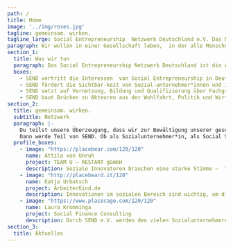 ```yaml
---
path: /
title: Home
image: '../img/roses.jpg'
tagline: gemeinsam. wirken.
tagline_large: Social Entrepreneurship  Netzwerk Deutschland e.V. Das Netzwerk für Social Entrepreneure und Social Startups in Deutschland.
paragraph: Wir wollen in einer Gesellschaft leben,  in der alle Menschen vom Fortschritt profitieren. Dafür vernetzen wir den Social Entrepreneurship Sektor und geben ihm eine Stimme.
section_1: 
  title: Was wir tun
  paragraph: Das Social Entrepreneurship Netzwerk Deutschland ist die Anlaufstelle für das Thema Social Entrepreneurship in Deutschland. Wir vernetzen den Sektor und geben ihm eine Stimme!
  boxes: 
    - SEND vertritt die Interessen  von Social Entrepreneurship in Deutschland, um die Rahmenbedingungen für Sozialunternehmer*innen zu verbessern.
    - SEND fördert die Sichtbar-keit von Sozial-unternehmer*innen und ihren Lösungen in der Öffentlichkeit.
    - SEND setzt auf Vernetzung, Bildung und Qualifizierung über Fachgruppen, Workshops und Events.
    - SEND baut Brücken zu Akteuren aus der Wohlfahrt, Politik und Wirtschaft.
section_2:
  title: gemeinsam. wirken.
  subtitle: Netzwerk
  paragraph: |- 
    Du teilst unsere Überzeugung, dass wir zur Bewältigung unserer gesellschaftlichen Herausforderungen zeitgemäße Lösungen brauchen? 
    Dann werde Teil von SEND. Ob als Sozialunternehmer*in, als Social Startup oder als Fördermitglied. als Mitglied hast Du direkten Einfluss auf die Arbeit von SEND, wirst Teil eines weitreichenden Netzwerks und erhältst Zugang zu verschiedenen Bildungs- und Austauschmöglichkeiten. Lass uns gemeinsam. wirken.
  profile_boxes:
    - image: "https://placebear.com/120/120"
      name: Attila von Unruh
      project: TEAM U — RESTART gGmbH
      description: Soziale Innovatoren brauchen eine starke Stimme –  TEAM U engagiert sich bei SEND, weil wir nur  gemeinsam Veränderungen bewirken können
    - image: "http://placebeard.it/120"
      name: Katja Urbatsch
      project: ArbeiterKind.de
      description: Innovationen im sozialen Bereich sind wichtig, um die Bedürfnisse einer Gesellschaft im Zeitalter von ansteigender Komplexität, Wertewandel, Diversität, Indivisualisierung, Globalisierung etc. zu hören, zu artikulieren und zu erfüllen.
    - image: "https://www.placecage.com/120/120"
      name: Laura Kromminga 
      project: Social Finance Consulting
      description: Durch SEND e.V. werden den vielen Sozialunternehmern in Deutschland eine gemeinsame Stimme gegeben, um langfristig und grundlegend etwas bewegen zu können
section_3:
  title: Aktuelles
---
```

